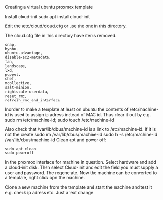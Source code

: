 Creating a virtual ubuntu proxmox template

Install cloud-init
sudo apt install cloud-init

Edit the /etc/cloud/cloud.cfg or use the one in this directory.

The cloud.cfg file in this directory have items removed.

    snap,
    byobu,
    ubuntu-advantage,
    disable-ec2-metadata,
    fan,
    landscape,
    lxd,
    puppet,
    chef,
    mcollective,
    salt-minion,
    rightscale-userdata,
    reset_rmc,
    refresh_rmc_and_interface

Inorder to make a template at least on ubuntu the contents of /etc/machine-id is used to assign ip adress instead of MAC id.
Thus clear it out by e.g.
    sudo rm /etc/machine-id; sudo touch /etc/machine-id

Also check that /var/lib/dbus/machine-id is a link to /etc/machine-id. If it is not the create
    sudo rm /var/lib/dbus/machine-id
    sudo ln -s /etc/machine-id /var/lib/dbus/machine-id
Clean apt and power off:

    sudo apt clean
    sudo poweroff

In the proxmox interface for machine in question. Select hardware and add a cloud-init disk. Then select Cloud-init and edit the field you must supply a user and password. The regenerate.
Now the machine can be converted to a template, right click opn the machine.

Clone a new machine from the template and start the machine and test it e.g. check ip adress etc.
Just a text change
